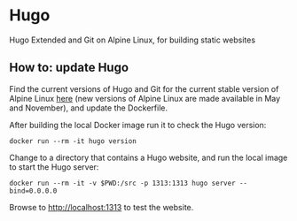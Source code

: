 # Hugo

Hugo Extended and Git on Alpine Linux, for building static websites

## How to: update Hugo

Find the current versions of Hugo and Git for the current stable version of 
Alpine Linux [here](https://pkgs.alpinelinux.org/packages) (new versions of 
Alpine Linux are made available in May and November), and update the Dockerfile.

After building the local Docker image run it to check the Hugo version:

```
docker run --rm -it hugo version
```

Change to a directory that contains a Hugo website, and run the local image to 
start the Hugo server:

```
docker run --rm -it -v $PWD:/src -p 1313:1313 hugo server --bind=0.0.0.0
```

Browse to <http://localhost:1313> to test the website.
